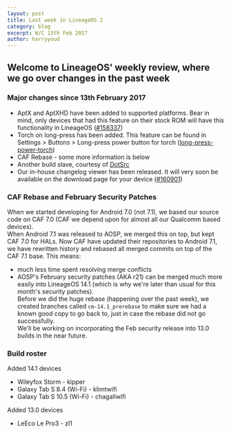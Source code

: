 ```yaml
---
layout: post
title: Last week in LineageOS 2
category: blog
excerpt: W/C 13th Feb 2017
author: harryyoud
---
```


## Welcome to LineageOS' weekly review, where we go over changes in the past week

### Major changes since 13th February 2017
* AptX and AptXHD have been added to supported platforms. Bear in mind, only devices that had this feature on their stock ROM will have this functionality in LineageOS ([#158337](https://review.lineageos.org/#/c/158337))
* Torch on long-press has been added. This feature can be found in Settings > Buttons > Long-press power button for torch ([long-press-power-torch](https://review.lineageos.org/#/q/topic:long-press-power-torch))
* CAF Rebase - some more information is below
* Another build slave, courtesy of [DotSrc](http://dotsrc.org/)
* Our in-house changelog viewer has been released. It will very soon be available on the download page for your device ([#160901](https://review.lineageos.org/#/c/160901/))

### CAF Rebase and February Security Patches
When we started developing for Android 7.0 (not 7.1), we based our source code on CAF 7.0 (CAF we depend upon for almost all our Qualcomm based devices).  
When Android 7.1 was released to AOSP, we merged this on top, but kept CAF 7.0 for HALs. Now CAF have updated their repositories to Android 7.1, we have rewritten history and rebased all merged commits on top of the CAF 7.1 base.
This means:
* much less time spent resolving merge conflicts
* AOSP's February security patches (AKA r21) can be merged much more easily into LineageOS 14.1 (which is why we're later than usual for this month's security patches).  
Before we did the huge rebase (happening over the past week), we created branches called `cm-14.1_prerebase` to make sure we had a known good copy to go back to, just in case the rebase did not go successfully.  
We'll be working on incorporating the Feb security release into 13.0 builds in the near future.

### Build roster
Added 14.1 devices

* Wileyfox Storm - kipper
* Galaxy Tab S 8.4 (Wi-Fi) - klimtwifi
* Galaxy Tab S 10.5 (Wi-Fi) - chagallwifi

Added 13.0 devices

* LeEco Le Pro3 - zl1

